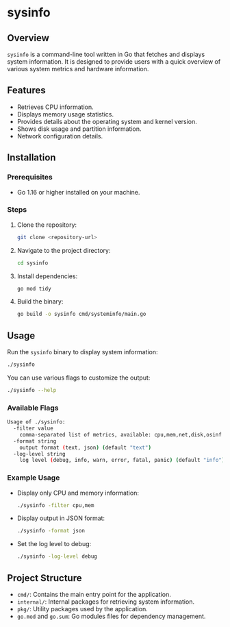 # sysinfo

## Overview

`sysinfo` is a command-line tool written in Go that fetches and displays system information. It is designed to provide users with a quick overview of various system metrics and hardware information.

## Features

- Retrieves CPU information.
- Displays memory usage statistics.
- Provides details about the operating system and kernel version.
- Shows disk usage and partition information.
- Network configuration details.

## Installation

### Prerequisites

- Go 1.16 or higher installed on your machine.

### Steps

1. Clone the repository:
   ```sh
   git clone <repository-url>
   ```

2. Navigate to the project directory:
   ```sh
   cd sysinfo
   ```

3. Install dependencies:
   ```sh
   go mod tidy
   ```

4. Build the binary:
   ```sh
   go build -o sysinfo cmd/systeminfo/main.go
   ```

## Usage

Run the `sysinfo` binary to display system information:

```sh
./sysinfo
```

You can use various flags to customize the output:

```sh
./sysinfo --help
```

### Available Flags

```sh
Usage of ./sysinfo:
  -filter value
    comma-separated list of metrics, available: cpu,mem,net,disk,osinf
  -format string
    output format (text, json) (default "text")
  -log-level string
    log level (debug, info, warn, error, fatal, panic) (default "info")
```

### Example Usage

- Display only CPU and memory information:
  ```sh
  ./sysinfo -filter cpu,mem
  ```

- Display output in JSON format:
  ```sh
  ./sysinfo -format json
  ```

- Set the log level to debug:
  ```sh
  ./sysinfo -log-level debug
  ```

## Project Structure

- `cmd/`: Contains the main entry point for the application.
- `internal/`: Internal packages for retrieving system information.
- `pkg/`: Utility packages used by the application.
- `go.mod` and `go.sum`: Go modules files for dependency management.